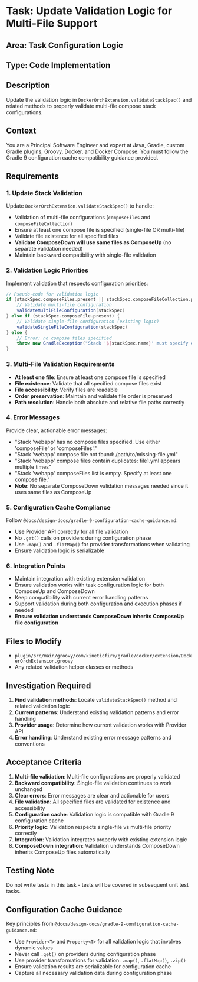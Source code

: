 # Task: Update Validation Logic for Multi-File Support

## Area: Task Configuration Logic

## Type: Code Implementation

## Description
Update the validation logic in `DockerOrchExtension.validateStackSpec()` and related methods to properly validate multi-file compose stack configurations.

## Context
You are a Principal Software Engineer and expert at Java, Gradle, custom Gradle plugins, Groovy, Docker, and Docker Compose. You must follow the Gradle 9 configuration cache compatibility guidance provided.

## Requirements

### 1. Update Stack Validation
Update `DockerOrchExtension.validateStackSpec()` to handle:
- Validation of multi-file configurations (`composeFiles` and `composeFileCollection`)
- Ensure at least one compose file is specified (single-file OR multi-file)
- Validate file existence for all specified files
- **Validate ComposeDown will use same files as ComposeUp** (no separate validation needed)
- Maintain backward compatibility with single-file validation

### 2. Validation Logic Priorities
Implement validation that respects configuration priorities:
```groovy
// Pseudo-code for validation logic
if (stackSpec.composeFiles.present || stackSpec.composeFileCollection.present) {
    // Validate multi-file configuration
    validateMultiFileConfiguration(stackSpec)
} else if (stackSpec.composeFile.present) {
    // Validate single-file configuration (existing logic)
    validateSingleFileConfiguration(stackSpec)
} else {
    // Error: no compose files specified
    throw new GradleException("Stack '${stackSpec.name}' must specify either composeFile or composeFiles")
}
```

### 3. Multi-File Validation Requirements
- **At least one file**: Ensure at least one compose file is specified
- **File existence**: Validate that all specified compose files exist
- **File accessibility**: Verify files are readable
- **Order preservation**: Maintain and validate file order is preserved
- **Path resolution**: Handle both absolute and relative file paths correctly

### 4. Error Messages
Provide clear, actionable error messages:
- "Stack 'webapp' has no compose files specified. Use either 'composeFile' or 'composeFiles'."
- "Stack 'webapp' compose file not found: /path/to/missing-file.yml"
- "Stack 'webapp' compose files contain duplicates: file1.yml appears multiple times"
- "Stack 'webapp' composeFiles list is empty. Specify at least one compose file."
- **Note**: No separate ComposeDown validation messages needed since it uses same files as ComposeUp

### 5. Configuration Cache Compliance
Follow `@docs/design-docs/gradle-9-configuration-cache-guidance.md`:
- Use Provider API correctly for all file validation
- No `.get()` calls on providers during configuration phase
- Use `.map()` and `.flatMap()` for provider transformations when validating
- Ensure validation logic is serializable

### 6. Integration Points
- Maintain integration with existing extension validation
- Ensure validation works with task configuration logic for both ComposeUp and ComposeDown
- Keep compatibility with current error handling patterns
- Support validation during both configuration and execution phases if needed
- **Ensure validation understands ComposeDown inherits ComposeUp file configuration**

## Files to Modify
- `plugin/src/main/groovy/com/kineticfire/gradle/docker/extension/DockerOrchExtension.groovy`
- Any related validation helper classes or methods

## Investigation Required
1. **Find validation methods**: Locate `validateStackSpec()` method and related validation logic
2. **Current patterns**: Understand existing validation patterns and error handling
3. **Provider usage**: Determine how current validation works with Provider API
4. **Error handling**: Understand existing error message patterns and conventions

## Acceptance Criteria
1. **Multi-file validation**: Multi-file configurations are properly validated
2. **Backward compatibility**: Single-file validation continues to work unchanged
3. **Clear errors**: Error messages are clear and actionable for users
4. **File validation**: All specified files are validated for existence and accessibility
5. **Configuration cache**: Validation logic is compatible with Gradle 9 configuration cache
6. **Priority logic**: Validation respects single-file vs multi-file priority correctly
7. **Integration**: Validation integrates properly with existing extension logic
8. **ComposeDown integration**: Validation understands ComposeDown inherits ComposeUp files automatically

## Testing Note
Do not write tests in this task - tests will be covered in subsequent unit test tasks.

## Configuration Cache Guidance
Key principles from `@docs/design-docs/gradle-9-configuration-cache-guidance.md`:
- Use `Provider<T>` and `Property<T>` for all validation logic that involves dynamic values
- Never call `.get()` on providers during configuration phase
- Use provider transformations for validation: `.map()`, `.flatMap()`, `.zip()`
- Ensure validation results are serializable for configuration cache
- Capture all necessary validation data during configuration phase